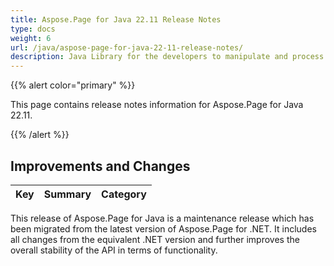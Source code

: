 ```yaml
---
title: Aspose.Page for Java 22.11 Release Notes
type: docs
weight: 6
url: /java/aspose-page-for-java-22-11-release-notes/
description: Java Library for the developers to manipulate and process PS, EPS, and XPS files. Release Notes of Aspose.Page API solution for Java | Release 2022.11
---
```


{{% alert color="primary" %}}

This page contains release notes information for Aspose.Page for Java 22.11.

{{% /alert %}}
## **Improvements and Changes**

|**Key**|**Summary**|**Category**|
| :- | :- | :- |

This release of Aspose.Page for Java is a maintenance release which has been migrated from the latest version of Aspose.Page for .NET. It includes all changes from the equivalent .NET version and further improves the overall stability of the API in terms of functionality.

